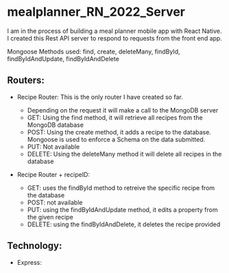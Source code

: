 # mealplanner_RN_2022_Server

I am in the process of building a meal planner mobile app with React Native. 
I created this Rest API server to respond to requests from the front end app. 



Mongoose Methods used: find, create, deleteMany, findById, findByIdAndUpdate, findByIdAndDelete

## Routers: 
* Recipe Router: This is the only router I have created so far. 
  * Depending on the request it will make a call to the MongoDB server
  * GET: Using the find method, it will retrieve all recipes from the MongoDB database
  * POST: Using the create method, it adds a recipe to the database. Mongoose is used to enforce a Schema on the data submitted.
  * PUT: Not available
  * DELETE: Using the deleteMany method it will delete all recipes in the database
  
* Recipe Router + recipeID: 
  * GET: uses the findById method to retreive the specific recipe from the database
  * POST: not available
  * PUT: using the findByIdAndUpdate method, it edits a property from the given recipe
  * DELETE: using the findByIdAndDelete, it deletes the recipe provided


## Technology: 
* Express: 
